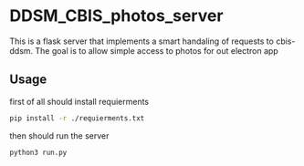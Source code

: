 # DDSM_CBIS_photos_server
This is a flask server that implements a smart handaling of requests to cbis-ddsm. 
The goal is to allow simple access to photos for out electron app

## Usage 
first of all should install requierments

~~~bash
pip install -r ./requierments.txt
~~~

then should run the server

~~~bash
python3 run.py
~~~